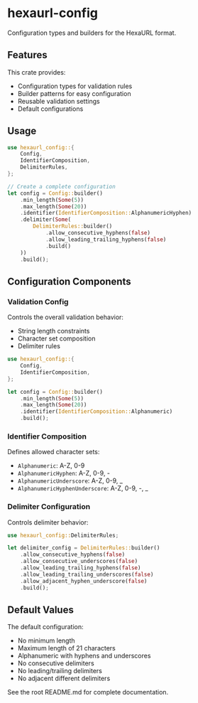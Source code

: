 # hexaurl-config

Configuration types and builders for the HexaURL format.

## Features

This crate provides:

- Configuration types for validation rules
- Builder patterns for easy configuration
- Reusable validation settings
- Default configurations

## Usage

```rust
use hexaurl_config::{
    Config,
    IdentifierComposition,
    DelimiterRules,
};

// Create a complete configuration
let config = Config::builder()
    .min_length(Some(5))
    .max_length(Some(20))
    .identifier(IdentifierComposition::AlphanumericHyphen)
    .delimiter(Some(
        DelimiterRules::builder()
            .allow_consecutive_hyphens(false)
            .allow_leading_trailing_hyphens(false)
            .build()
    ))
    .build();
```

## Configuration Components

### Validation Config

Controls the overall validation behavior:

- String length constraints
- Character set composition
- Delimiter rules

```rust
use hexaurl_config::{
    Config,
    IdentifierComposition,
};

let config = Config::builder()
    .min_length(Some(5))
    .max_length(Some(20))
    .identifier(IdentifierComposition::Alphanumeric)
    .build();
```

### Identifier Composition

Defines allowed character sets:

- `Alphanumeric`: A-Z, 0-9
- `AlphanumericHyphen`: A-Z, 0-9, -
- `AlphanumericUnderscore`: A-Z, 0-9, \_
- `AlphanumericHyphenUnderscore`: A-Z, 0-9, -, \_

### Delimiter Configuration

Controls delimiter behavior:

```rust
use hexaurl_config::DelimiterRules;

let delimiter_config = DelimiterRules::builder()
    .allow_consecutive_hyphens(false)
    .allow_consecutive_underscores(false)
    .allow_leading_trailing_hyphens(false)
    .allow_leading_trailing_underscores(false)
    .allow_adjacent_hyphen_underscore(false)
    .build();
```

## Default Values

The default configuration:

- No minimum length
- Maximum length of 21 characters
- Alphanumeric with hyphens and underscores
- No consecutive delimiters
- No leading/trailing delimiters
- No adjacent different delimiters

See the root README.md for complete documentation.

